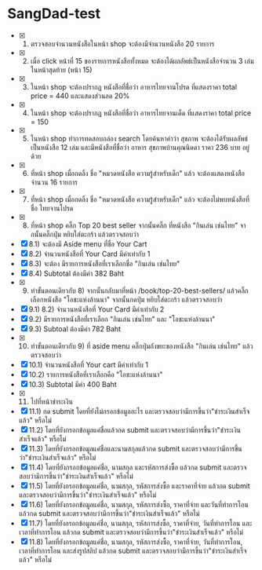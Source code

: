 # SangDad-test
- [x] 1) ตรวจสอบจำนวนหนังสือในหน้า shop จะต้องมีจำนวนหนังสือ 20 รายการ
- [x] 2) เมื่อ click หน้าที่ 15 ของรายการหนังสือทั้งหมด จะต้องได้ผลลัพธ์เป็นหนังสือจำนวน 3 เล่มในหน้าสุดท้าย (หน้า 15)
- [x] 3) ในหน้า shop จะต้องปรากฏ หนังสือที่ชื่อว่า อาหารไทยจานโปรด ที่แสดงราคา total price = 440 และแสดงส่วนลด 20%
- [x] 4) ในหน้า shop จะต้องปรากฏ หนังสือที่ชื่อว่า อาหารไทยจานเด็ด ที่แสดงราคา total price =  150
- [x] 5) ในหน้า shop ทำการทดสอบกล่อง search โดยค้นหาคำว่า สุขภาพ จะต้องได้รับผลลัพธ์ เป็นหนังสือ 12 เล่ม และมีหนังสือที่ชื่อว่า อาหาร สุขภาพบ้านคุณนิดดา ราคา 236 บาท อยู่ด้วย
- [x] 6) ที่หน้า shop เมื่อกดลิ้ง ชื่อ "หมวดหนังสือ ความรู้สำหรับเด็ก" แล้ว จะต้องแสดงหนังสือจำนวน 16 รายการ
- [x] 7) ที่หน้า shop เมื่อกดลิ้ง ชื่อ "หมวดหนังสือ ความรู้สำหรับเด็ก" แล้ว จะต้องไม่พบหนังสือที่ชื่อ ไทยจานโปรด
- [x] 8) ที่หน้า shop คลิ๊ก Top 20 best seller จากนั้นคลิ๊ก ที่หนังสือ "กินเล่น เช่นไทย" จากนั้นคลิ๊กปุ่ม หยิบใส่ตะกร้า แล้วตรวจสอบว่า 
- [x] 8.1) จะต้องมี Aside menu ที่ชื่อ Your Cart
- [x] 8.2) จำนวนหนังสือที่ Your Card มีค่าเท่ากับ  1
- [x] 8.3) จะต้อง มีรายการหนังสือที่เราเลือกชื่อ "กินเล่น เช่นไทย"
- [x] 8.4) Subtotal ต้องมีค่า 382 Baht 
- [x] 9) ทำขั้นตอนเดียวกับ 8) จากนั้นกลับมาที่หน้า /book/top-20-best-sellers/ แล้วคลิ๊กเลือกหนังสือ "โอชะแห่งล้านนา" จากนั้นกดปุ่ม หยิบใส่ตะกร้า แล้วตรวจสอบว่า
- [x] 9.1) 8.2) จำนวนหนังสือที่ Your Card มีค่าเท่ากับ  2
- [x] 9.2) มีรายการหนังสือที่เราเลือก "กินเล่น เช่นไทย" และ "โอชะแห่งล้านนา"
- [x] 9.3) Subtoal ต้องมีค่า 782 Baht 
- [x] 10) ทำขั้นตอนเดียวกับ 9) ที่ aside menu คลิ๊กปุ่มถังขยะของหนังสือ "กินเล่น เช่นไทย" แล้วตรวจสอบว่า
- [x] 10.1) จำนวนหนังสือที่ Your cart มีค่าเท่ากับ  1
- [x] 10.2) รายการหนังสือที่เราเลือกคือ "โอชะแห่งล้านนา"
- [x] 10.3) Subtotal มีค่า 400 Baht
- [x] 11) ไปที่หน้าชำระเงิน 
- [x] 11.1) กด submit โดยที่ยังไม่กรอกข้อมูลอะไร และตรวจสอบว่ามีการขึ้นว่า"ชำระเงินสำเร็จแล้ว" หรือไม่
- [x] 11.2) โดยที่ยังกรอกข้อมูลแค่ชื่อแล้วกด submit และตรวจสอบว่ามีการขึ้นว่า"ชำระเงินสำเร็จแล้ว" หรือไม่
- [x] 11.3) โดยที่ยังกรอกข้อมูลแค่ชื่อและนามสกุลแล้วกด submit และตรวจสอบว่ามีการขึ้นว่า"ชำระเงินสำเร็จแล้ว" หรือไม่
- [x] 11.4) โดยที่ยังกรอกข้อมูลแค่ชื่อ, นามสกุล และรหัสการส่งซื้อ แล้วกด submit และตรวจสอบว่ามีการขึ้นว่า"ชำระเงินสำเร็จแล้ว" หรือไม่
- [x] 11.5) โดยที่ยังกรอกข้อมูลแค่ชื่อ, นามสกุล, รหัสการส่งซื้อ และราคาที่จ่าย แล้วกด submit และตรวจสอบว่ามีการขึ้นว่า"ชำระเงินสำเร็จแล้ว" หรือไม่
- [x] 11.6) โดยที่ยังกรอกข้อมูลแค่ชื่อ, นามสกุล, รหัสการส่งซื้อ, ราคาที่จ่าย และวันที่ทำการโอน แล้วกด submit และตรวจสอบว่ามีการขึ้นว่า"ชำระเงินสำเร็จแล้ว" หรือไม่
- [x] 11.7) โดยที่ยังกรอกข้อมูลแค่ชื่อ, นามสกุล, รหัสการส่งซื้อ, ราคาที่จ่าย, วันที่ทำการโอน และเวลาที่ทำการโอน แล้วกด submit และตรวจสอบว่ามีการขึ้นว่า"ชำระเงินสำเร็จแล้ว" หรือไม่
- [x] 11.8) โดยที่ยังกรอกข้อมูลแค่ชื่อ, นามสกุล, รหัสการส่งซื้อ, ราคาที่จ่าย, วันที่ทำการโอน, เวลาที่ทำการโอน และส่งรูปสลิป แล้วกด submit และตรวจสอบว่ามีการขึ้นว่า"ชำระเงินสำเร็จแล้ว" หรือไม่
